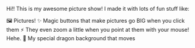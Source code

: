 Hi!!
This is my awesome picture show! I made it with lots of fun stuff like:

🖼️ Pictures! 
✨ Magic buttons that make pictures go BIG when you click them
⚡ They even zoom a little when you point at them with your mouse! Hehe.
🎨 My special dragon background that moves

